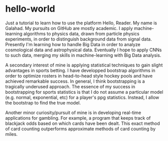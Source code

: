# hello-world
Just a tutorial to learn how to use the platform
Hello, Reader. My name is Galahad. My pursuits on GitHub are mostly academic. I apply machine-learning algorithms to physics data, drawn from particle physics experiments, in order to distinguish background data from signal data. Presently I'm learning how to handle Big Data in order to analyze cosmological data and astrophysical data. Eventually I hope to apply CNNs to such data, merging my skills in machine-learning with Big Data analysis.

A secondary interest of mine is applying statistical techniques to gain slight advantages in sports betting. I have developped bootstrap algorithms in order to optimize rosters in head-to-head style hockey pools and have achieved remarkable success. In general, I think bootstrapping is a tragically underused approach. The essence of my success in bootstrapping for sports statistics is that I do not assume a particular model (e.g. normal, exponential, etc) for a player's ppg statistics. Instead, I allow the bootstrap to find the true model. 


Another minor curiosity/pursuit of mine is in developing real-time applications for gambling. For example, a program that keeps track of blackjack odds based on which cards have been dealt. This exact method of card counting outperforms approximate methods of card counting by miles.
